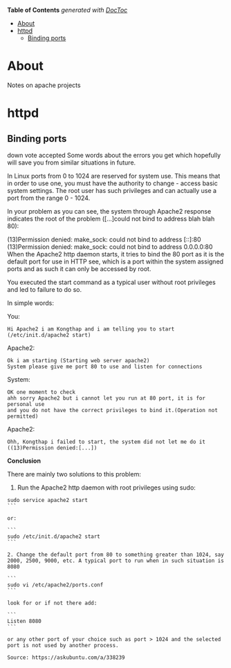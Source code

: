<!-- START doctoc generated TOC please keep comment here to allow auto update -->
<!-- DON'T EDIT THIS SECTION, INSTEAD RE-RUN doctoc TO UPDATE -->
**Table of Contents**  *generated with [DocToc](https://github.com/thlorenz/doctoc)*

- [About](#about)
- [httpd](#httpd)
  - [Binding ports](#binding-ports)

<!-- END doctoc generated TOC please keep comment here to allow auto update -->

# About
Notes on apache projects

# httpd

## Binding ports

down vote
accepted
Some words about the errors you get which hopefully will save you from similar situations in future.

In Linux ports from 0 to 1024 are reserved for system use. This means that in order to use one, you must have the authority to change - access basic system settings. The root user has such privileges and can actually use a port from the range 0 - 1024.

In your problem as you can see, the system through Apache2 response indicates the root of the problem ([...]could not bind to address blah blah 80):

(13)Permission denied: make_sock: could not bind to address [::]:80
(13)Permission denied: make_sock: could not bind to address 0.0.0.0:80
When the Apache2 http daemon starts, it tries to bind the 80 port as it is the default port for use in HTTP see, which is a port within the system assigned ports and as such it can only be accessed by root.

You executed the start command as a typical user without root privileges and led to failure to do so.

In simple words:

You:

```
Hi Apache2 i am Kongthap and i am telling you to start (/etc/init.d/apache2 start)
```

Apache2:
```
Ok i am starting (Starting web server apache2)
System please give me port 80 to use and listen for connections
```

System:
```
OK one moment to check
ahh sorry Apache2 but i cannot let you run at 80 port, it is for personal use
and you do not have the correct privileges to bind it.(Operation not permitted)
```

Apache2:
```
Ohh, Kongthap i failed to start, the system did not let me do it ((13)Permission denied:[...])
```

**Conclusion**

There are mainly two solutions to this problem:

1. Run the Apache2 http daemon with root privileges using sudo:

````
sudo service apache2 start
```

or:

```
sudo /etc/init.d/apache2 start
```

2. Change the default port from 80 to something greater than 1024, say 2000, 2500, 9000, etc. A typical port to run when in such situation is 8080

```
sudo vi /etc/apache2/ports.conf
```

look for or if not there add:

```
Listen 8080
```

or any other port of your choice such as port > 1024 and the selected port is not used by another process.

Source: https://askubuntu.com/a/338239
